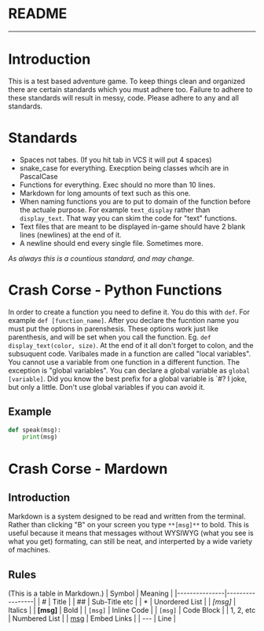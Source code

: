# README
---
# Introduction
This is a test based adventure game. To keep things clean and
organized there are certain standards which you must adhere too.
Failure to adhere to these standards will result in messy, code.
Please adhere to any and all standards.

# Standards
* Spaces not tabes. (If you hit tab in VCS it will put 4 spaces)
* snake_case for everything. Execption being classes whcih are in 
PascalCase
* Functions for everything. Exec should no more than 10 lines.
* Markdown for long amounts of text such as this one.
* When naming functions you are to put to domain of the function
before the actuale purpose. For example `text_display` rather than
`display_text`. That way you can skim the code for "text" functions.
* Text files that are meant to be displayed in-game should have 2
blank lines (newlines) at the end of it.
* A newline should end every single file. Sometimes more.

*As always this is a countious standard, and may change.*

# Crash Corse - Python Functions
In order to create a function you need to define it. You do this 
with `def`. For example `def [function_name]`. After you declare
the fucntion name you must put the options in parenshesis. These 
options work just like parenthesis, and will be set when you call
the function. Eg. `def display_text(color, size)`. At the end of
it all don't forget to colon, and the subsuquent code. Varibales
made in a function are called "local variables". You cannot use
a variable from one function in a different function. The exception
is "global variables". You can declare a global variable as `global
[variable]`. Did you know the best prefix for a global variable
is `#? I joke, but only a little. Don't use global variables if you
can avoid it.

## Example
```python
def speak(msg):
    print(msg)
```

# Crash Corse - Mardown
## Introduction
Markdown is a system designed to be read and written from the
terminal. Rather than clicking "B" on your screen you type
`**[msg]**` to bold. This is useful because it means that messages
without WYSIWYG (what you see is what you get) formating, can 
still be neat, and interperted by a wide variety of machines.

## Rules
(This is a table in Markdown.)
| Symbol        | Meaning         |
|---------------|-----------------|
| #             | Title           |
| ##            | Sub-Title etc   |
| *             | Unordered List  |
| *[msg]*       | Italics         |
| **[msg]**     | Bold            |
| `[msg]`       | Inline Code     |
| ```[msg]```   | Code Block      |
| 1, 2, etc     | Numbered List   |
| [msg]([link]) | Embed Links     |
| ---           | Line            |
